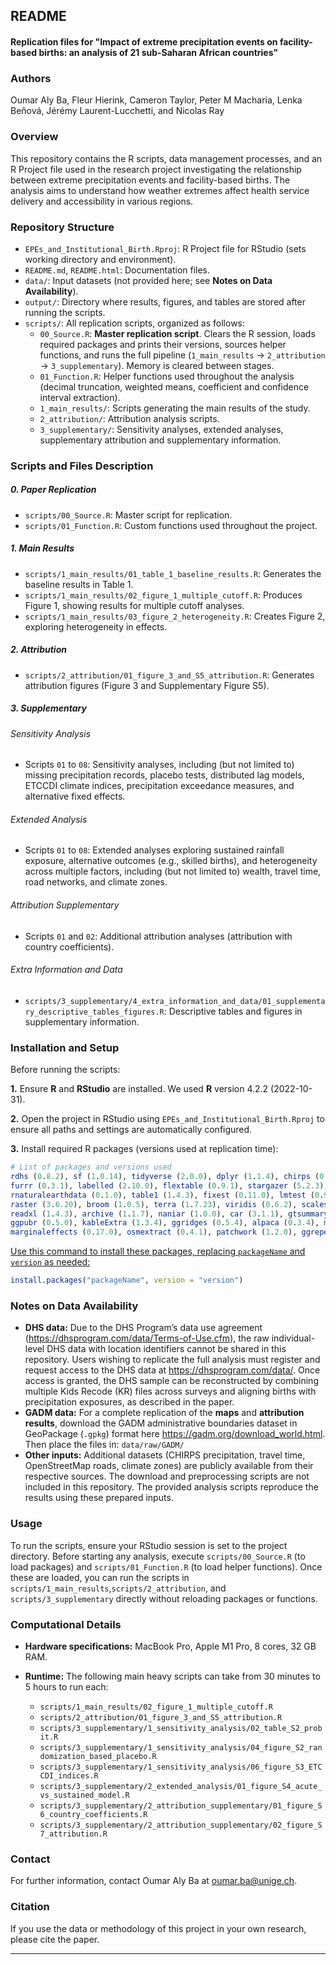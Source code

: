 ## README

#### Replication files for "Impact of extreme precipitation events on facility-based births: an analysis of 21 sub-Saharan African countries"

### Authors
Oumar Aly Ba, Fleur Hierink, Cameron Taylor, Peter M Macharia, Lenka Beňová, Jérémy Laurent-Lucchetti, and Nicolas Ray

### Overview
This repository contains the R scripts, data management processes, and an R Project file used in the research project investigating the relationship between extreme precipitation events and facility-based births. The analysis aims to understand how weather extremes affect health service delivery and accessibility in various regions.


### Repository Structure

- `EPEs_and_Institutional_Birth.Rproj`: R Project file for RStudio (sets working directory and environment).
- `README.md`, `README.html`: Documentation files.
- `data/`: Input datasets (not provided here; see **Notes on Data Availability**).
- `output/`: Directory where results, figures, and tables are stored after running the scripts.
- `scripts/`: All replication scripts, organized as follows:
  - `00_Source.R`: **Master replication script**. Clears the R session, loads required packages and prints their versions, sources helper functions, and runs the full pipeline (`1_main_results` → `2_attribution` → `3_supplementary`). Memory is cleared between stages.
  - `01_Function.R`: Helper functions used throughout the analysis (decimal truncation, weighted means, coefficient and confidence interval extraction).
  - `1_main_results/`: Scripts generating the main results of the study.
  - `2_attribution/`: Attribution analysis scripts.
  - `3_supplementary/`: Sensitivity analyses, extended analyses, supplementary attribution and supplementary information.


### Scripts and Files Description

##### 0. Paper Replication
- `scripts/00_Source.R`: Master script for replication.
- `scripts/01_Function.R`: Custom functions used throughout the project.

##### 1. Main Results
- `scripts/1_main_results/01_table_1_baseline_results.R`: Generates the baseline results in Table 1.
- `scripts/1_main_results/02_figure_1_multiple_cutoff.R`: Produces Figure 1, showing results for multiple cutoff analyses.
- `scripts/1_main_results/03_figure_2_heterogeneity.R`: Creates Figure 2, exploring heterogeneity in effects.

##### 2. Attribution
- `scripts/2_attribution/01_figure_3_and_S5_attribution.R`: Generates attribution figures (Figure 3 and Supplementary Figure S5).

##### 3. Supplementary

###### Sensitivity Analysis
- Scripts `01` to `08`: Sensitivity analyses, including (but not limited to) missing precipitation records, placebo tests, distributed lag models, ETCCDI climate indices, precipitation exceedance measures, and alternative fixed effects.

###### Extended Analysis
- Scripts `01` to `08`: Extended analyses exploring sustained rainfall exposure, alternative outcomes (e.g., skilled births), and heterogeneity across multiple factors, including (but not limited to) wealth, travel time, road networks, and climate zones.

###### Attribution Supplementary
- Scripts `01` and `02`: Additional attribution analyses (attribution with country coefficients).

###### Extra Information and Data
- `scripts/3_supplementary/4_extra_information_and_data/01_supplementary_descriptive_tables_figures.R`: Descriptive tables and figures in supplementary information.

### Installation and Setup
Before running the scripts:

**1.** Ensure **R** and **RStudio** are installed. We used **R** version 4.2.2 (2022-10-31).

**2.** Open the project in RStudio using `EPEs_and_Institutional_Birth.Rproj` to ensure all paths and settings are automatically configured.

**3.** Install required R packages (versions used at replication time):


```r
# List of packages and versions used
rdhs (0.8.2), sf (1.0.14), tidyverse (2.0.0), dplyr (1.1.4), chirps (0.1.4), lubridate (1.9.3),
furrr (0.3.1), labelled (2.10.0), flextable (0.9.1), stargazer (5.2.3), rnaturalearth (0.3.2),
rnaturalearthdata (0.1.0), table1 (1.4.3), fixest (0.11.0), lmtest (0.9.40), texreg (1.38.6),
raster (3.6.20), broom (1.0.5), terra (1.7.23), viridis (0.6.2), scales (1.3.0), exactextractr (0.9.1),
readxl (1.4.3), archive (1.1.7), naniar (1.0.0), car (3.1.1), gtsummary (1.7.2), gt (0.10.0),
ggpubr (0.5.0), kableExtra (1.3.4), ggridges (0.5.4), alpaca (0.3.4), mcreplicate (0.1.2),
marginaleffects (0.17.0), osmextract (0.4.1), patchwork (1.2.0), ggrepel (0.9.2), RColorBrewer (1.1.3)

```

<ins>Use this command to install these packages, replacing `packageName` and `version` as needed:</ins>
```r
install.packages("packageName", version = "version")
```

###  Notes on Data Availability
- **DHS data:** Due to the DHS Program’s data use agreement (https://dhsprogram.com/data/Terms-of-Use.cfm), the raw individual-level DHS data with location identifiers cannot be shared in this repository. Users wishing to replicate the full analysis must register and request access to the DHS data at https://dhsprogram.com/data/. Once access is granted, the DHS sample can be reconstructed by combining multiple Kids Recode (KR) files across surveys and aligning births with precipitation exposures, as described in the paper.
- **GADM data:** For a complete replication of the **maps** and **attribution results**, download the GADM administrative boundaries dataset in GeoPackage (`.gpkg`) format here https://gadm.org/download_world.html. Then place the files in: `data/raw/GADM/`  
- **Other inputs:** Additional datasets (CHIRPS precipitation, travel time, OpenStreetMap roads, climate zones) are publicly available from their respective sources. The download and preprocessing scripts are not included in this repository. The provided analysis scripts reproduce the results using these prepared inputs.


### Usage
To run the scripts, ensure your RStudio session is set to the project directory. Before starting any analysis, execute `scripts/00_Source.R` (to load packages) and `scripts/01_Function.R` (to load helper functions). Once these are loaded, you can run the scripts in `scripts/1_main_results`,`scripts/2_attribution`, and `scripts/3_supplementary` directly without reloading packages or functions. 


### Computational Details

- **Hardware specifications:** MacBook Pro, Apple M1 Pro, 8 cores, 32 GB RAM.

- **Runtime:** The following main heavy scripts can take from 30 minutes to 5 hours to run each:
  - `scripts/1_main_results/02_figure_1_multiple_cutoff.R`
  - `scripts/2_attribution/01_figure_3_and_S5_attribution.R`
  - `scripts/3_supplementary/1_sensitivity_analysis/02_table_S2_probit.R`
  - `scripts/3_supplementary/1_sensitivity_analysis/04_figure_S2_randomization_based_placebo.R`
  - `scripts/3_supplementary/1_sensitivity_analysis/06_figure_S3_ETCCDI_indices.R`
  - `scripts/3_supplementary/2_extended_analysis/01_figure_S4_acute_vs_sustained_model.R`
  - `scripts/3_supplementary/2_attribution_supplementary/01_figure_S6_country_coefficients.R`
  - `scripts/3_supplementary/2_attribution_supplementary/02_figure_S7_attribution.R`


### Contact
For further information, contact Oumar Aly Ba at [oumar.ba@unige.ch](mailto:oumar.ba@unige.ch).

### Citation
If you use the data or methodology of this project in your own research, please cite the paper.

---

